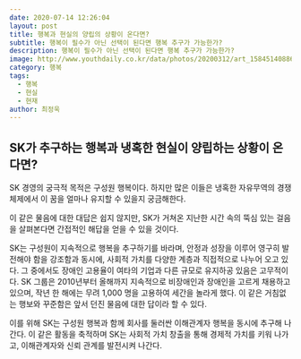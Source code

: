 ```yaml
---
date: 2020-07-14 12:26:04
layout: post
title: 행복과 현실의 양립의 상황이 온다면? 
subtitle: 행복이 필수가 아닌 선택이 된다면 행복 추구가 가능한가?
description: 행복이 필수가 아닌 선택이 된다면 행복 추구가 가능한가?
image: http://www.youthdaily.co.kr/data/photos/20200312/art_15845140886259_8a3495.jpg
category: 행복
tags:
  - 행복
  - 현실
  - 현재
author: 최정욱
---
```


## SK가 추구하는 행복과 냉혹한 현실이 양립하는 상황이 온다면?

SK 경영의 궁극적 목적은 구성원 행복이다. 하지만 많은 이들은 냉혹한 자유무역의 경쟁체제에서 이 꿈을 얼마나 유지할 수 있을지 궁금해한다.

이 같은 물음에 대한 대답은 쉽지 않지만, SK가 거쳐온 지난한 시간 속의 뚝심 있는 걸음을 살펴본다면 간접적인 해답을 얻을 수 있을 것이다.

SK는 구성원이 지속적으로 행복을 추구하기를 바라며, 안정과 성장을 이루어 영구히 발전해야 함을 강조함과 동시에, 사회적 가치를 다양한 계층과 직접적으로 나누어 오고 있다. 그 중에서도 장애인 고용율이 여타의 기업과 다른 규모로 유지하공 있음은 고무적이다. SK 그룹은 2010년부터 올해까지 지속적으로 비장애인과 장애인을 고르게 채용하고 있으며, 작년 한 해에는 무려 1,000 명을 고용하여 세간을 놀라게 했다. 이 같은 거침없는 행보와 꾸준함은 앞서 던진 물음에 대한 답이라 할 수 있다. 

이를 위해 SK는 구성원 행복과 함께 회사를 둘러싼 이해관계자 행복을 동시에 추구해 나간다. 이 같은 활동을 축적하며 SK는 사회적 가치 창출을 통해 경제적 가치를 키워 나가고, 이해관계자와 신뢰 관계를 발전시켜 나간다. 

